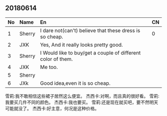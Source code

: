 20180614
--------

| No | Name   | En                                                       | CN |
|:---|:-------|:---------------------------------------------------------|:---|
| 1  | Sherry | I dare not(can't) believe that these dress is so cheap.  | 0  |
| 2  | JXK    | Yes, And it really looks pretty good.                    |    |
| 3  | Sherry | I Would like to buy/get a couple of different color of them. |    |
| 4  | JXK    | Me too.                                                  |    |
| 5  | Sherry |                                                          |    |
| 6  | JXk    | Good idea,even it is so cheap.                           |    |

雪莉:我不敢相信这些裙子居然这么便宜。
杰西卡:对啊，而且真的很好看。
雪莉:我要买几件不同的颜色。
杰西卡:我也要买。
雪莉:还是现在就买吧，要不然明天可能就没了。
杰西卡:好主意，何况是这种价格。